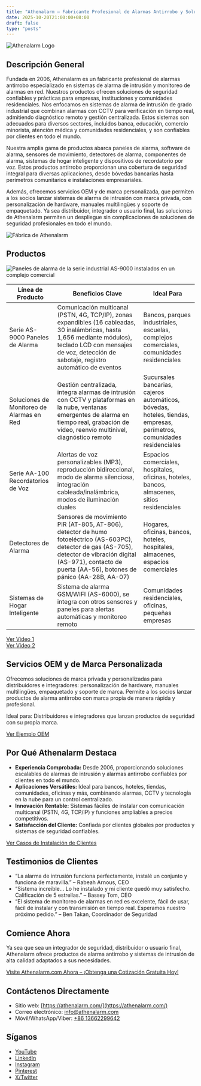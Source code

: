 ```yaml
---
title: "Athenalarm – Fabricante Profesional de Alarmas Antirrobo y Soluciones de Monitoreo de Alarmas en Red"
date: 2025-10-20T21:00:00+08:00
draft: false
type: "posts"
---
```


![Athenalarm Logo](https://athenalarm.com/wp-content/uploads/2025/05/athenalarm_home.png)

## Descripción General

Fundada en 2006, Athenalarm es un fabricante profesional de alarmas antirrobo especializado en sistemas de alarma de intrusión y monitoreo de alarmas en red. Nuestros productos ofrecen soluciones de seguridad confiables y prácticas para empresas, instituciones y comunidades residenciales. Nos enfocamos en sistemas de alarma de intrusión de grado industrial que combinan alarmas con CCTV para verificación en tiempo real, admitiendo diagnóstico remoto y gestión centralizada. Estos sistemas son adecuados para diversos sectores, incluidos banca, educación, comercio minorista, atención médica y comunidades residenciales, y son confiables por clientes en todo el mundo.

Nuestra amplia gama de productos abarca paneles de alarma, software de alarma, sensores de movimiento, detectores de alarma, componentes de alarma, sistemas de hogar inteligente y dispositivos de recordatorio por voz. Estos productos antirrobo proporcionan una cobertura de seguridad integral para diversas aplicaciones, desde bóvedas bancarias hasta perímetros comunitarios e instalaciones empresariales.

Además, ofrecemos servicios OEM y de marca personalizada, que permiten a los socios lanzar sistemas de alarma de intrusión con marca privada, con personalización de hardware, manuales multilingües y soporte de empaquetado. Ya sea distribuidor, integrador o usuario final, las soluciones de Athenalarm permiten un despliegue sin complicaciones de soluciones de seguridad profesionales en todo el mundo.

![Fábrica de Athenalarm](https://athenalarm.com/wp-content/uploads/2022/05/Athenalarm-factory-03-540.jpg)

## Productos

![Paneles de alarma de la serie industrial AS-9000 instalados en un complejo comercial](https://athenalarm.com/wp-content/uploads/2022/05/Athenalarm-burglar-alarms-1024.jpg)

| Línea de Producto | Beneficios Clave | Ideal Para |
|-------------------|------------------|-------------|
| Serie AS-9000 Paneles de Alarma | Comunicación multicanal (PSTN, 4G, TCP/IP), zonas expandibles (16 cableadas, 30 inalámbricas, hasta 1,656 mediante módulos), teclado LCD con mensajes de voz, detección de sabotaje, registro automático de eventos | Bancos, parques industriales, escuelas, complejos comerciales, comunidades residenciales |
| Soluciones de Monitoreo de Alarmas en Red | Gestión centralizada, integra alarmas de intrusión con CCTV y plataformas en la nube, ventanas emergentes de alarma en tiempo real, grabación de video, reenvío multinivel, diagnóstico remoto | Sucursales bancarias, cajeros automáticos, bóvedas, hoteles, tiendas, empresas, perímetros, comunidades residenciales |
| Serie AA-100 Recordatorios de Voz | Alertas de voz personalizables (MP3), reproducción bidireccional, modo de alarma silenciosa, integración cableada/inalámbrica, modos de iluminación duales | Espacios comerciales, hospitales, oficinas, hoteles, bancos, almacenes, sitios residenciales |
| Detectores de Alarma | Sensores de movimiento PIR (AT-805, AT-806), detector de humo fotoeléctrico (AS-603PC), detector de gas (AS-705), detector de vibración digital (AS-971), contacto de puerta (AA-56), botones de pánico (AA-28B, AA-07) | Hogares, oficinas, bancos, hoteles, hospitales, almacenes, espacios comerciales |
| Sistemas de Hogar Inteligente | Sistema de alarma GSM/WIFI (AS-6000), se integra con otros sensores y paneles para alertas automáticas y monitoreo remoto | Comunidades residenciales, oficinas, pequeñas empresas |

[Ver Video 1](https://www.youtube.com/watch?v=fxNFCblKrTA)  
[Ver Video 2](https://www.youtube.com/watch?v=FouMQpGDZNk)

## Servicios OEM y de Marca Personalizada

Ofrecemos soluciones de marca privada y personalizadas para distribuidores e integradores: personalización de hardware, manuales multilingües, empaquetado y soporte de marca. Permite a los socios lanzar productos de alarma antirrobo con marca propia de manera rápida y profesional.

Ideal para: Distribuidores e integradores que lanzan productos de seguridad con su propia marca.

[Ver Ejemplo OEM](https://www.instagram.com/p/CTj0hpEjxJ0/)

## Por Qué Athenalarm Destaca

- **Experiencia Comprobada:** Desde 2006, proporcionando soluciones escalables de alarmas de intrusión y alarmas antirrobo confiables por clientes en todo el mundo.  
- **Aplicaciones Versátiles:** Ideal para bancos, hoteles, tiendas, comunidades, oficinas y más, combinando alarmas, CCTV y tecnología en la nube para un control centralizado.  
- **Innovación Rentable:** Sistemas fáciles de instalar con comunicación multicanal (PSTN, 4G, TCP/IP) y funciones ampliables a precios competitivos.  
- **Satisfacción del Cliente:** Confiada por clientes globales por productos y sistemas de seguridad confiables.

[Ver Casos de Instalación de Clientes](https://www.instagram.com/p/DJ0VWautwqA/?img_index=2)

## Testimonios de Clientes

- “La alarma de intrusión funciona perfectamente, instalé un conjunto y funciona de maravilla.” – Rabeah Arnous, CEO  
- “Sistema increíble… Lo he instalado y mi cliente quedó muy satisfecho. Calificación de 5 estrellas.” – Bassey Tom, CEO  
- “El sistema de monitoreo de alarmas en red es excelente, fácil de usar, fácil de instalar y con transmisión en tiempo real. Esperamos nuestro próximo pedido.” – Ben Takan, Coordinador de Seguridad

## Comience Ahora

Ya sea que sea un integrador de seguridad, distribuidor o usuario final, Athenalarm ofrece productos de alarma antirrobo y sistemas de intrusión de alta calidad adaptados a sus necesidades.

[Visite Athenalarm.com Ahora – ¡Obtenga una Cotización Gratuita Hoy!](https://athenalarm.com/)

## Contáctenos Directamente

- Sitio web: [https://athenalarm.com/](https://athenalarm.com/)  
- Correo electrónico: [info@athenalarm.com](mailto:info@athenalarm.com)  
- Móvil/WhatsApp/Viber: [+86 13662299642](https://api.whatsapp.com/send?phone=8613662299642)

## Síganos

- [YouTube](https://www.youtube.com/channel/UCP0_Wg3aylBn69eBIH2Fazg)  
- [LinkedIn](https://www.linkedin.com/company/athenalarm/)  
- [Instagram](https://www.instagram.com/athenalarm/)  
- [Pinterest](https://www.pinterest.com/athenalarm/)  
- [X/Twitter](https://x.com/Athenalarm)
